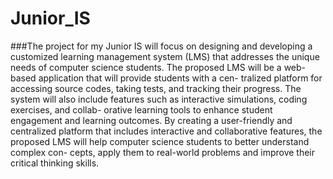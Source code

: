 # Junior_IS


###The project for my Junior IS will focus on designing and developing a customized learning management system (LMS) that addresses the unique needs of computer science students. The proposed LMS will be a web-based application that will provide students with a cen- tralized platform for accessing source codes, taking tests, and tracking their progress. The system will also include features such as interactive simulations, coding exercises, and collab- orative learning tools to enhance student engagement and learning outcomes. By creating a user-friendly and centralized platform that includes interactive and collaborative features, the proposed LMS will help computer science students to better understand complex con- cepts, apply them to real-world problems and improve their critical thinking skills.
